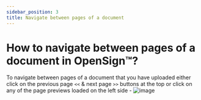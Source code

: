 ```yaml
---
sidebar_position: 3
title: Navigate between pages of a document
---
```


# How to navigate between pages of a document in OpenSign™?

To navigate between pages of a document that you have uploaded either click on the previous page `<<` & next page `>>` buttons at the top or click on any of the page previews loaded on the left side -
![image](https://github.com/user-attachments/assets/4d4d8dc1-1197-4b29-90ea-3537389bd1d8)
